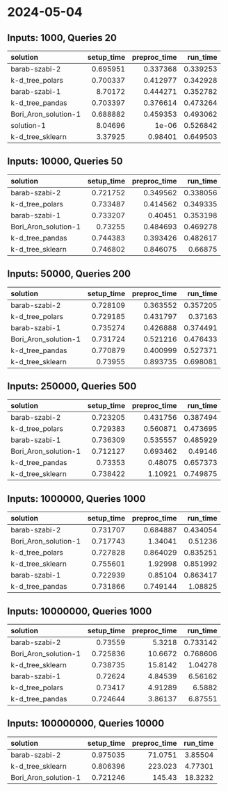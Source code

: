 # 2024-05-04

## Inputs: 1000, Queries 20

| solution             |   setup_time |   preproc_time |   run_time |
|:---------------------|-------------:|---------------:|-----------:|
| barab-szabi-2        |     0.695951 |       0.337368 |   0.339253 |
| k-d_tree_polars      |     0.700337 |       0.412977 |   0.342928 |
| barab-szabi-1        |     8.70172  |       0.444271 |   0.352782 |
| k-d_tree_pandas      |     0.703397 |       0.376614 |   0.473264 |
| Bori_Aron_solution-1 |     0.688882 |       0.459353 |   0.493062 |
| solution-1           |     8.04696  |       1e-06    |   0.526842 |
| k-d_tree_sklearn     |     3.37925  |       0.98401  |   0.649503 |

## Inputs: 10000, Queries 50

| solution             |   setup_time |   preproc_time |   run_time |
|:---------------------|-------------:|---------------:|-----------:|
| barab-szabi-2        |     0.721752 |       0.349562 |   0.338056 |
| k-d_tree_polars      |     0.733487 |       0.414562 |   0.349335 |
| barab-szabi-1        |     0.733207 |       0.40451  |   0.353198 |
| Bori_Aron_solution-1 |     0.73255  |       0.484693 |   0.469278 |
| k-d_tree_pandas      |     0.744383 |       0.393426 |   0.482617 |
| k-d_tree_sklearn     |     0.746802 |       0.846075 |   0.66875  |

## Inputs: 50000, Queries 200

| solution             |   setup_time |   preproc_time |   run_time |
|:---------------------|-------------:|---------------:|-----------:|
| barab-szabi-2        |     0.728109 |       0.363552 |   0.357205 |
| k-d_tree_polars      |     0.729185 |       0.431797 |   0.37163  |
| barab-szabi-1        |     0.735274 |       0.426888 |   0.374491 |
| Bori_Aron_solution-1 |     0.731724 |       0.521216 |   0.476433 |
| k-d_tree_pandas      |     0.770879 |       0.400999 |   0.527371 |
| k-d_tree_sklearn     |     0.73955  |       0.893735 |   0.698081 |

## Inputs: 250000, Queries 500

| solution             |   setup_time |   preproc_time |   run_time |
|:---------------------|-------------:|---------------:|-----------:|
| barab-szabi-2        |     0.723205 |       0.431756 |   0.387494 |
| k-d_tree_polars      |     0.729383 |       0.560871 |   0.473695 |
| barab-szabi-1        |     0.736309 |       0.535557 |   0.485929 |
| Bori_Aron_solution-1 |     0.712127 |       0.693462 |   0.49146  |
| k-d_tree_pandas      |     0.73353  |       0.48075  |   0.657373 |
| k-d_tree_sklearn     |     0.738422 |       1.10921  |   0.749875 |

## Inputs: 1000000, Queries 1000

| solution             |   setup_time |   preproc_time |   run_time |
|:---------------------|-------------:|---------------:|-----------:|
| barab-szabi-2        |     0.731707 |       0.684887 |   0.434054 |
| Bori_Aron_solution-1 |     0.717743 |       1.34041  |   0.51236  |
| k-d_tree_polars      |     0.727828 |       0.864029 |   0.835251 |
| k-d_tree_sklearn     |     0.755601 |       1.92998  |   0.851992 |
| barab-szabi-1        |     0.722939 |       0.85104  |   0.863417 |
| k-d_tree_pandas      |     0.731866 |       0.749144 |   1.08825  |

## Inputs: 10000000, Queries 1000

| solution             |   setup_time |   preproc_time |   run_time |
|:---------------------|-------------:|---------------:|-----------:|
| barab-szabi-2        |     0.73559  |        5.3218  |   0.733142 |
| Bori_Aron_solution-1 |     0.725836 |       10.6672  |   0.768606 |
| k-d_tree_sklearn     |     0.738735 |       15.8142  |   1.04278  |
| barab-szabi-1        |     0.72624  |        4.84539 |   6.56162  |
| k-d_tree_polars      |     0.73417  |        4.91289 |   6.5882   |
| k-d_tree_pandas      |     0.724644 |        3.86137 |   6.87551  |

## Inputs: 100000000, Queries 10000

| solution             |   setup_time |   preproc_time |   run_time |
|:---------------------|-------------:|---------------:|-----------:|
| barab-szabi-2        |     0.975035 |        71.0751 |    3.85504 |
| k-d_tree_sklearn     |     0.806396 |       223.023  |    4.77301 |
| Bori_Aron_solution-1 |     0.721246 |       145.43   |   18.3232  |
